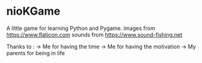 # nioKGame
A little game for learning Python and Pygame.
  images from https://www.flaticon.com
  sounds from https://www.sound-fishing.net

Thanks to :
-> Me for having the time
-> Me for having the motivation
-> My parents for being in life
